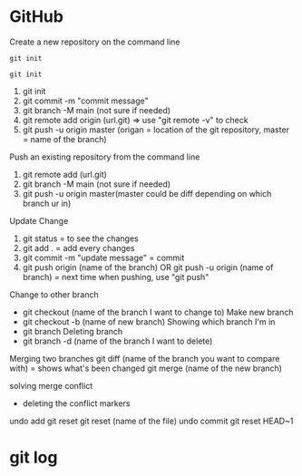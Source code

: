 # GitHub

Create a new repository on the command line
```terminal
git init
```
```console
git init
```
1. git init
2. git commit -m "commit message"
3. git branch -M main (not sure if needed)
4. git remote add origin (url.git) => use "git remote -v" to check
5. git push -u origin master (origan = location of the git repository, master = name of the branch)

Push an existing repository from the command line
1. git remote add (url.git)
2. git branch -M main (not sure if needed)
3. git push -u origin master(master could be diff depending on which branch ur in)


Update Change
1. git status = to see the changes
2. git add . = add every changes
3. git commit -m "update message" = commit
4. git push origin (name of the branch) OR git push -u origin (name of branch) = next time when pushing, use "git push"

Change to other branch
* git checkout (name of the branch I want to change to)
Make new branch
* git checkout -b (name of new branch)
Showing which branch I'm in
* git branch
Deleting branch
* git branch -d (name of the branch I want to delete)

Merging two branches
git diff (name of the branch you want to compare with) = shows what's been changed
git merge (name of the new branch)

solving merge conflict
* deleting the conflict markers

undo add
git reset
git reset (name of the file)
undo commit
git reset HEAD~1 

git log
=
